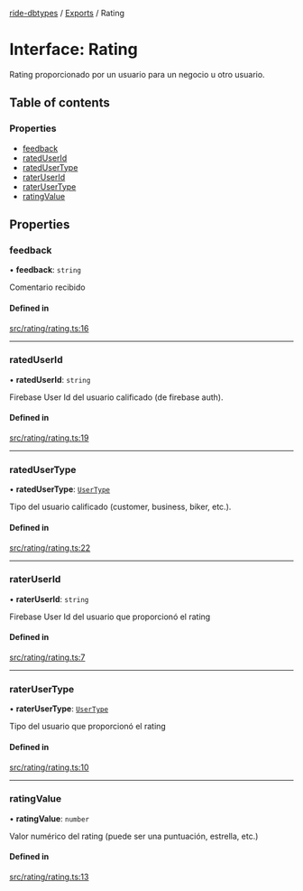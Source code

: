 [ride-dbtypes](../README.md) / [Exports](../modules.md) / Rating

# Interface: Rating

Rating proporcionado por un usuario para un negocio u otro usuario.

## Table of contents

### Properties

- [feedback](Rating.md#feedback)
- [ratedUserId](Rating.md#rateduserid)
- [ratedUserType](Rating.md#ratedusertype)
- [raterUserId](Rating.md#rateruserid)
- [raterUserType](Rating.md#raterusertype)
- [ratingValue](Rating.md#ratingvalue)

## Properties

### feedback

• **feedback**: `string`

Comentario recibido

#### Defined in

[src/rating/rating.ts:16](https://github.com/gatitolabs/ride-dbtypes/blob/77ee6f4/src/rating/rating.ts#L16)

___

### ratedUserId

• **ratedUserId**: `string`

Firebase User Id del usuario calificado (de firebase auth).

#### Defined in

[src/rating/rating.ts:19](https://github.com/gatitolabs/ride-dbtypes/blob/77ee6f4/src/rating/rating.ts#L19)

___

### ratedUserType

• **ratedUserType**: [`UserType`](../modules.md#usertype)

Tipo del usuario calificado (customer, business, biker, etc.).

#### Defined in

[src/rating/rating.ts:22](https://github.com/gatitolabs/ride-dbtypes/blob/77ee6f4/src/rating/rating.ts#L22)

___

### raterUserId

• **raterUserId**: `string`

Firebase User Id del usuario que proporcionó el rating

#### Defined in

[src/rating/rating.ts:7](https://github.com/gatitolabs/ride-dbtypes/blob/77ee6f4/src/rating/rating.ts#L7)

___

### raterUserType

• **raterUserType**: [`UserType`](../modules.md#usertype)

Tipo del usuario que proporcionó el rating

#### Defined in

[src/rating/rating.ts:10](https://github.com/gatitolabs/ride-dbtypes/blob/77ee6f4/src/rating/rating.ts#L10)

___

### ratingValue

• **ratingValue**: `number`

Valor numérico del rating (puede ser una puntuación, estrella, etc.)

#### Defined in

[src/rating/rating.ts:13](https://github.com/gatitolabs/ride-dbtypes/blob/77ee6f4/src/rating/rating.ts#L13)
